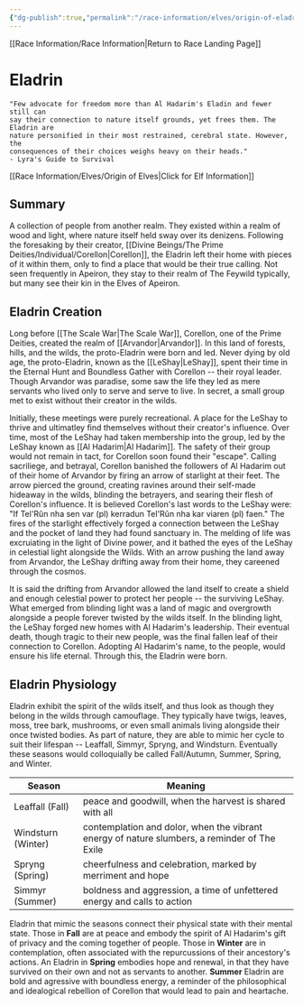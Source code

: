 ```yaml
---
{"dg-publish":true,"permalink":"/race-information/elves/origin-of-eladrin/","dgHomeLink":true,"dgPassFrontmatter":false}
---
```


[[Race Information/Race Information|Return to Race Landing Page]]
# Eladrin
	"Few advocate for freedom more than Al Hadarim's Eladin and fewer still can 
	say their connection to nature itself grounds, yet frees them. The Eladrin are 
	nature personified in their most restrained, cerebral state. However, the 
	consequences of their choices weighs heavy on their heads." 
	- Lyra's Guide to Survival
	
[[Race Information/Elves/Origin of Elves|Click for Elf Information]]

## Summary
A collection of people from another realm. They existed within a realm of wood and light, where nature itself held sway over its denizens. Following the foresaking by their creator, [[Divine Beings/The Prime Deities/Individual/Corellon|Corellon]], the Eladrin left their home with pieces of it within them, only to find a place that would be their true calling. Not seen frequently in Apeiron, they stay to their realm of The Feywild typically, but many see their kin in the Elves of Apeiron. 

## Eladrin Creation
Long before [[The Scale War|The Scale War]], Corellon, one of the Prime Deities, created the realm of [[Arvandor|Arvandor]]. In this land of forests, hills, and the wilds, the proto-Eladrin were born and led. Never dying by old age, the proto-Eladrin, known as the [[LeShay|LeShay]], spent their time in the Eternal Hunt and Boundless Gather with Corellon -- their royal leader. Though Arvandor was paradise, some saw the life they led as mere servants who lived only to serve and serve to live. In secret, a small group met to exist without their creator in the wilds. 

Initially, these meetings were purely recreational. A place for the LeShay to thrive and ultimatley find themselves without their creator's influence. Over time, most of the LeShay had taken membership into the group, led by the LeShay known as [[Al Hadarim|Al Hadarim]]. The safety of their group would not remain in tact, for Corellon soon found their "escape". Calling sacriliege, and betrayal, Corellon banished the followers of Al Hadarim out of their home of Arvandor by firing an arrow of starlight at their feet. The arrow pierced the ground, creating ravines around their self-made hideaway in the wilds, blinding the betrayers, and searing their flesh of Corellon's influence. It is believed Corellon's last words to the LeShay were: "If Tel'Rûn nha sen var (pl) kerradun Tel'Rûn nha kar viaren (pl) faen." The fires of the starlight effectively forged a connection between the LeShay and the pocket of land they had found sanctuary in. The melding of life was excruiating in the light of Divine power, and it bathed the eyes of the LeShay in celestial light alongside the Wilds. With an arrow pushing the land away from Arvandor, the LeShay drifting away from their home, they careened through the cosmos. 

It is said the drifting from Arvandor allowed the land itself to create a shield and enough celestial power to protect her people -- the surviving LeShay. What emerged from blinding light was a land of magic and overgrowth alongside a people forever twisted by the wilds itself. In the blinding light, the LeShay forged new homes with Al Hadarim's leadership. Their eventual death, though tragic to their new people, was the final fallen leaf of their connection to Corellon. Adopting Al Hadarim's name, to the people, would ensure his life eternal. Through this, the Eladrin were born. 

## Eladrin Physiology
Eladrin exhibit the spirit of the wilds itself, and thus look as though they belong in the wilds through camouflage. They typically have twigs, leaves, moss, tree bark, mushrooms, or even small animals living alongside their once twisted bodies. As part of nature, they are able to mimic her cycle to suit their lifespan -- Leaffall, Simmyr, Spryng, and Windsturn. Eventually these seasons would colloquially be called Fall/Autumn, Summer, Spring, and Winter. 

| Season             | Meaning                                                                                      |
| ------------------ | -------------------------------------------------------------------------------------------- |
| Leaffall (Fall)    | peace and goodwill, when the harvest is shared with all                                      |
| Windsturn (Winter) | contemplation and dolor, when the vibrant energy of nature slumbers, a reminder of The Exile |
| Spryng (Spring)    | cheerfulness and celebration, marked by merriment and hope                                   |
| Simmyr (Summer)    | boldness and aggression, a time of unfettered energy and calls to action                     |

Eladrin that mimic the seasons connect their physical state with their mental state. Those in **Fall** are at peace and embody the spirit of Al Hadarim's gift of privacy and the coming together of people. Those in **Winter** are in contemplation, often associated with the repurcussions of their ancestory's actions. An Eladrin in **Spring** embodies hope and renewal, in that they have survived on their own and not as servants to another. **Summer** Eladrin are bold and agressive with boundless energy, a reminder of the philosophical and idealogical rebellion of Corellon that would lead to pain and heartache. 